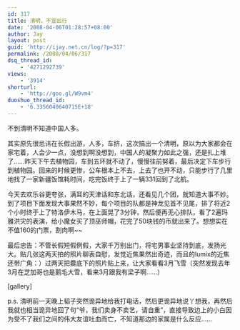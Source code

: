 ```yaml
---
id: 317
title: 清明，不宜出行
date: '2008-04-06T01:28:57+08:00'
author: Jay
layout: post
guid: 'http://ijay.net.cn/log/?p=317'
permalink: /2008/04/06/317
dsq_thread_id:
    - '4271292739'
views:
    - '3914'
shorturl:
    - 'http://goo.gl/W9vm4'
duoshuo_thread_id:
    - '6.3356040640715E+18'
---
```


不到清明不知道中国人多。

其实原先很忌讳在长假出游，人多，车挤，这次搞出一个清明，原以为大家都会在家宅着，人会少一点，没想到啊没想到，中国人的凝聚力如此之强，还是扎上堆了……昨天下午去植物园，车到五环就不动了，慢慢往前努着，最后决定下车步行到植物园。回来的时候更惨，公车根本上不去，上去了也开不动，只能步行了几里地找了一家新疆饭馆耗时间，吃完饭终于上了一辆331回到了北航。

今天去欢乐谷更夸张，满耳的天津话和东北话，还看见几个团，就知道大事不妙。到了项目下面发现大事果然不妙，每个项目的队都是神龙见首不见尾，排了将近2个小时终于上了特洛伊木马，在上面晃了3分钟，然后便再无心排队，看了2遍玛雅洪灾的表演，给小魔女买了顶巫师帽，花完了50块钱的币就出来了。想想实在不值160的门票，割肉啊~~

最后忠告：不管长假短假例假，大家千万别出门，将宅男事业坚持到底，发扬光大。贴几张这两天拍的照片聊表自慰，发觉近焦果然出奇迹，而且的lumix的近焦还带广角：）过两天把爨底下的照片贴上来，让大家看看3月飞雪（突然发现去年3月在芝加哥也是鹅毛大雪，看来3月跟我有梁子啊……）

[gallery]

p.s. 清明前一天晚上韬子突然诡异地给我打电话，然后更诡异地说丫想我，再然后我就也相当诡异地回了句“爷，我们卖身不卖艺，请自重”，直接导致边上的小白因为受不了我们之间的伟大友谊吐血而亡，不知道那边的家属是什么反应……